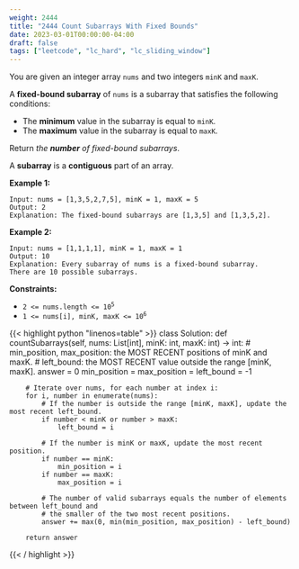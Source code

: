 ```yaml
---
weight: 2444
title: "2444 Count Subarrays With Fixed Bounds"
date: 2023-03-01T00:00:00-04:00
draft: false
tags: ["leetcode", "lc_hard", "lc_sliding_window"]
---
```


You are given an integer array `nums` and two integers `minK` and `maxK`.

A **fixed-bound subarray** of `nums` is a subarray that satisfies the following conditions:
- The **minimum** value in the subarray is equal to `minK`.
- The **maximum** value in the subarray is equal to `maxK`.

Return *the **number** of fixed-bound subarrays*.

A **subarray** is a **contiguous** part of an array.


**Example 1:**
```
Input: nums = [1,3,5,2,7,5], minK = 1, maxK = 5
Output: 2
Explanation: The fixed-bound subarrays are [1,3,5] and [1,3,5,2].
```
**Example 2:**
```
Input: nums = [1,1,1,1], minK = 1, maxK = 1
Output: 10
Explanation: Every subarray of nums is a fixed-bound subarray.
There are 10 possible subarrays.
```

**Constraints:**
- <code>2 <= nums.length <= 10<sup>5</sup></code>
- <code>1 <= nums[i], minK, maxK <= 10<sup>6</sup></code>

<div class="tabs"></div>
<div class="tab-content">
<div id="python" class="lang">
{{< highlight python "linenos=table" >}}
class Solution:
    def countSubarrays(self, nums: List[int], minK: int, maxK: int) -> int:
        # min_position, max_position: the MOST RECENT positions of minK and maxK.
        # left_bound: the MOST RECENT value outside the range [minK, maxK].
        answer = 0
        min_position = max_position = left_bound = -1
        
        # Iterate over nums, for each number at index i:
        for i, number in enumerate(nums):
            # If the number is outside the range [minK, maxK], update the most recent left_bound.
            if number < minK or number > maxK:
                left_bound = i
                
            # If the number is minK or maxK, update the most recent position.
            if number == minK:
                min_position = i
            if number == maxK:
                max_position = i
                
            # The number of valid subarrays equals the number of elements between left_bound and 
            # the smaller of the two most recent positions.
            answer += max(0, min(min_position, max_position) - left_bound)
            
        return answer
{{< / highlight >}}
</div>
</div>
